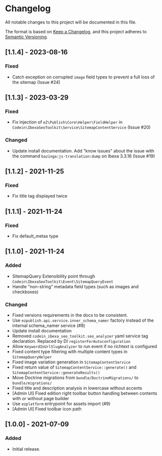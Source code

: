 # Changelog
All notable changes to this project will be documented in this file.

The format is based on [Keep a Changelog](https://keepachangelog.com/en/1.0.0/),
and this project adheres to [Semantic Versioning](https://semver.org/spec/v2.0.0.html).

## [1.1.4] - 2023-08-16

### Fixed
* Catch exception on corrupted `image` field types to prevent a full loss of the sitemap (Issue #24)

## [1.1.3] - 2023-03-29

### Fixed
* Fix injection of `eZ\Publish\Core\Helper\FieldHelper` in `Codein\IbexaSeoToolkit\Service\SitemapContentService` (Issue #20)

### Changed
* Update install documentation. Add "know issues" about the issue with the command `bazinga:js-translation:dump` on Ibexa 3.3.16 (Issue #19)

## [1.1.2] - 2021-11-25

### Fixed
* Fix title tag displayed twice

## [1.1.1] - 2021-11-24

### Fixed
* Fix default_metas type

## [1.1.0] - 2021-11-24
### Added
* SitemapQuery Extensibility point through `Codein\IbexaSeoToolkit\Event\SitemapQueryEvent`
* Handle "non-string" metadata field types (such as images and checkboxes)

### Changed
* Fixed versions requirements in the docs to be consistent.
* Use `ezpublish.api.service.inner_schema_namer` factory instead of the internal schema_namer service (#8)
* Update install documentation
* Removed `codein_ibexa_seo_toolkit.seo_analyzer` yaml service tag declaration. Replaced by DI `registerForAutoconfiguration`
* Allow `KeywordInUrlSlugAnalyzer` to run event if no richtext is configured
* Fixed content type filtering with multiple content types in `SitemapQueryHelper`
* Fixed image variation generation in `SitemapContentService`
* Fixed return value of `SitemapContentService::generate()` and `SitemapContentService::generateResults()`
* Move Doctrine migrations from `bundle/DoctrineMigrations/` to `bundle/migrations/`
* Fixed title and description analysis in lowercase without accents
* [Admin UI] Fixed edition right toolbar button handling between contents with or without page builder
* Use `ezplatform` entrypoint for assets import (#9)
* [Admin UI] Fixed toolbar icon path

## [1.0.0] - 2021-07-09
### Added

* Initial release.

